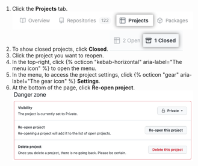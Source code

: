 1. Click the **Projects** tab. ![プロジェクトのクローズボタンが表示されているスクリーンショット](/assets/images/help/issues/projects-profile-tab.png)
1. To show closed projects, click **Closed**. ![プロジェクトのクローズボタンが表示されているスクリーンショット](/assets/images/help/issues/closed-projects-tab.png)
1. Click the project you want to reopen.
1. In the top-right, click {% octicon "kebab-horizontal" aria-label="The menu icon" %} to open the menu.
1. In the menu, to access the project settings, click {% octicon "gear" aria-label="The gear icon" %} **Settings**.
1. At the bottom of the page, click **Re-open project**. ![Screenshot showing project re-open button](/assets/images/help/issues/reopen-project-button.png)
